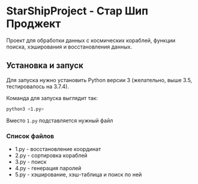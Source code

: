 # StarShipProject - Стар Шип Проджект

Проект для обработки данных с космических кораблей, функции поиска, хэширования и восстановления данных.

## Установка и запуск

Для запуска нужно установить Python версии 3 (желательно, выше 3.5, тестировалось на 3.7.4).

Команда для запуска выглядит так:
```bash
python3 <1.py>
```
Вместо `1.py` подставляется нужный файл

### Список файлов
* 1.py - восстановление координат
* 2.py - сортировка кораблей
* 3.py - поиск
* 4.py - генерация паролей
* 5.py - хэширование, хэш-таблица и поиск по ней
